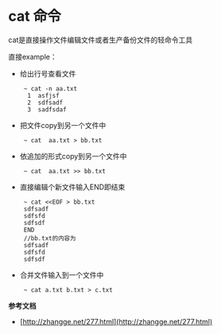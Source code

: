# cat 命令

cat是直接操作文件编辑文件或者生产备份文件的轻命令工具


直接example：

 - 给出行号查看文件

	    ~ cat -n aa.txt
	     1  asfjsf
	     2  sdfsadf
	     3  sadfsdaf

 - 把文件copy到另一个文件中

   	 	~ cat  aa.txt > bb.txt

 - 依追加的形式copy到另一个文件中

        ~ cat  aa.txt >> bb.txt

 - 直接编辑个新文件输入END即结束

        ~ cat <<EOF > bb.txt
        sdfsadf
        sdfsfd
        sdfsdf
        END
        //bb.txt的内容为
        sdfsadf
        sdfsfd
        sdfsdf

 - 合并文件输入到一个文件中

        ~ cat a.txt b.txt > c.txt

 
 **参考文档**

 - [http://zhangge.net/277.html](http://zhangge.net/277.html)
